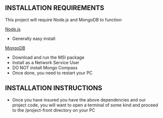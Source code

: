 ## INSTALLATION REQUIREMENTS
This project will require Node.js and MongoDB to function

[Node.js](https://nodejs.org/en/download)
* Generally easy install

[MongoDB](https://www.mongodb.com/try/download/community)
* Download and run the MSI package
* Install as a Network Service User
* DO NOT install Mongo Compass
* Once done, you need to restart your PC

## INSTALLATION INSTRUCTIONS
* Once you have insured you have the above dependencies and our project code, you will want to open a terminal of some kind and proceed to the /project-front directory on your PC
